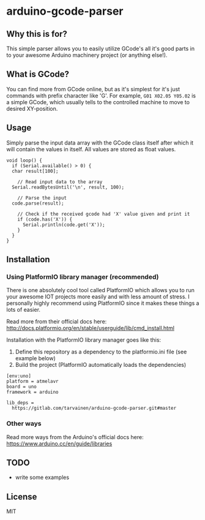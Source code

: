 # arduino-gcode-parser

## Why this is for?

This simple parser allows you to easily utilize GCode's all it's good parts
in to your awesome Arduino machinery project (or anything else!).

## What is GCode?

You can find more from GCode online, but as it's simplest for it's just
commands with prefix character like 'G'. For example, `G01 X02.05 Y05.02` is
a simple GCode, which usually tells to the controlled machine to move to
desired XY-position.

## Usage

Simply parse the input data array with the GCode class itself after which it will
contain the values in itself. All values are stored as float values.

```
void loop() {
  if (Serial.available() > 0) {
  char result[100];

    // Read input data to the array
  Serial.readBytesUntil('\n', result, 100);

    // Parse the input
  code.parse(result);

    // Check if the received gcode had 'X' value given and print it
    if (code.has('X')) {
      Serial.println(code.get('X'));
    }
  }
}
```

## Installation

### Using PlatformIO library manager (recommended)

There is one absolutely cool tool called PlatformIO which allows you to
run your awesome IOT projects more easily and with less amount of stress. I
personally highly recommend using PlatformIO since it makes these things a lots
of easier.

Read more from their official docs here: http://docs.platformio.org/en/stable/userguide/lib/cmd_install.html

Installation with the PlatformIO library manager goes like this:
1. Define this repository as a dependency to the platformio.ini file (see example below)
2. Build the project (PlatformIO automatically loads the dependencies)

```
[env:uno]
platform = atmelavr
board = uno
framework = arduino

lib_deps =
  https://gitlab.com/tarvainen/arduino-gcode-parser.git#master
```

### Other ways

Read more ways from the Arduino's official docs here: https://www.arduino.cc/en/guide/libraries

## TODO
* write some examples

## License

MIT
